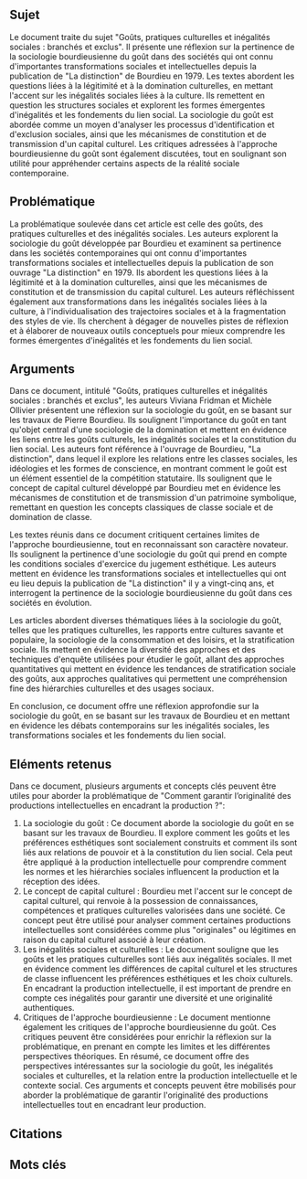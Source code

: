## Sujet
Le document traite du sujet "Goûts, pratiques culturelles et inégalités sociales : branchés et exclus". Il présente une réflexion sur la pertinence de la sociologie bourdieusienne du goût dans des sociétés qui ont connu d'importantes transformations sociales et intellectuelles depuis la publication de "La distinction" de Bourdieu en 1979. Les textes abordent les questions liées à la légitimité et à la domination culturelles, en mettant l'accent sur les inégalités sociales liées à la culture. Ils remettent en question les structures sociales et explorent les formes émergentes d'inégalités et les fondements du lien social. La sociologie du goût est abordée comme un moyen d'analyser les processus d'identification et d'exclusion sociales, ainsi que les mécanismes de constitution et de transmission d'un capital culturel. Les critiques adressées à l'approche bourdieusienne du goût sont également discutées, tout en soulignant son utilité pour appréhender certains aspects de la réalité sociale contemporaine.
## Problématique
La problématique soulevée dans cet article est celle des goûts, des pratiques culturelles et des inégalités sociales. Les auteurs explorent la sociologie du goût développée par Bourdieu et examinent sa pertinence dans les sociétés contemporaines qui ont connu d'importantes transformations sociales et intellectuelles depuis la publication de son ouvrage "La distinction" en 1979. Ils abordent les questions liées à la légitimité et à la domination culturelles, ainsi que les mécanismes de constitution et de transmission du capital culturel. Les auteurs réfléchissent également aux transformations dans les inégalités sociales liées à la culture, à l'individualisation des trajectoires sociales et à la fragmentation des styles de vie. Ils cherchent à dégager de nouvelles pistes de réflexion et à élaborer de nouveaux outils conceptuels pour mieux comprendre les formes émergentes d'inégalités et les fondements du lien social.
## Arguments
Dans ce document, intitulé "Goûts, pratiques culturelles et inégalités sociales : branchés et exclus", les auteurs Viviana Fridman et Michèle Ollivier présentent une réflexion sur la sociologie du goût, en se basant sur les travaux de Pierre Bourdieu. Ils soulignent l'importance du goût en tant qu'objet central d'une sociologie de la domination et mettent en évidence les liens entre les goûts culturels, les inégalités sociales et la constitution du lien social. Les auteurs font référence à l'ouvrage de Bourdieu, "La distinction", dans lequel il explore les relations entre les classes sociales, les idéologies et les formes de conscience, en montrant comment le goût est un élément essentiel de la compétition statutaire. Ils soulignent que le concept de capital culturel développé par Bourdieu met en évidence les mécanismes de constitution et de transmission d'un patrimoine symbolique, remettant en question les concepts classiques de classe sociale et de domination de classe. 

Les textes réunis dans ce document critiquent certaines limites de l'approche bourdieusienne, tout en reconnaissant son caractère novateur. Ils soulignent la pertinence d'une sociologie du goût qui prend en compte les conditions sociales d'exercice du jugement esthétique. Les auteurs mettent en évidence les transformations sociales et intellectuelles qui ont eu lieu depuis la publication de "La distinction" il y a vingt-cinq ans, et interrogent la pertinence de la sociologie bourdieusienne du goût dans ces sociétés en évolution. 

Les articles abordent diverses thématiques liées à la sociologie du goût, telles que les pratiques culturelles, les rapports entre cultures savante et populaire, la sociologie de la consommation et des loisirs, et la stratification sociale. Ils mettent en évidence la diversité des approches et des techniques d'enquête utilisées pour étudier le goût, allant des approches quantitatives qui mettent en évidence les tendances de stratification sociale des goûts, aux approches qualitatives qui permettent une compréhension fine des hiérarchies culturelles et des usages sociaux.

En conclusion, ce document offre une réflexion approfondie sur la sociologie du goût, en se basant sur les travaux de Bourdieu et en mettant en évidence les débats contemporains sur les inégalités sociales, les transformations sociales et les fondements du lien social.

## Eléments retenus 
Dans ce document, plusieurs arguments et concepts clés peuvent être utiles pour aborder la problématique de "Comment garantir l’originalité des productions intellectuelles en encadrant la production ?": 
1. La sociologie du goût : Ce document aborde la sociologie du goût en se basant sur les travaux de Bourdieu. Il explore comment les goûts et les préférences esthétiques sont socialement construits et comment ils sont liés aux relations de pouvoir et à la constitution du lien social. Cela peut être appliqué à la production intellectuelle pour comprendre comment les normes et les hiérarchies sociales influencent la production et la réception des idées. 
2. Le concept de capital culturel : Bourdieu met l'accent sur le concept de capital culturel, qui renvoie à la possession de connaissances, compétences et pratiques culturelles valorisées dans une société. Ce concept peut être utilisé pour analyser comment certaines productions intellectuelles sont considérées comme plus "originales" ou légitimes en raison du capital culturel associé à leur création. 
3. Les inégalités sociales et culturelles : Le document souligne que les goûts et les pratiques culturelles sont liés aux inégalités sociales. Il met en évidence comment les différences de capital culturel et les structures de classe influencent les préférences esthétiques et les choix culturels. En encadrant la production intellectuelle, il est important de prendre en compte ces inégalités pour garantir une diversité et une originalité authentiques. 
4. Critiques de l'approche bourdieusienne : Le document mentionne également les critiques de l'approche bourdieusienne du goût. Ces critiques peuvent être considérées pour enrichir la réflexion sur la problématique, en prenant en compte les limites et les différentes perspectives théoriques. En résumé, ce document offre des perspectives intéressantes sur la sociologie du goût, les inégalités sociales et culturelles, et la relation entre la production intellectuelle et le contexte social. Ces arguments et concepts peuvent être mobilisés pour aborder la problématique de garantir l'originalité des productions intellectuelles tout en encadrant leur production.
## Citations

## Mots clés